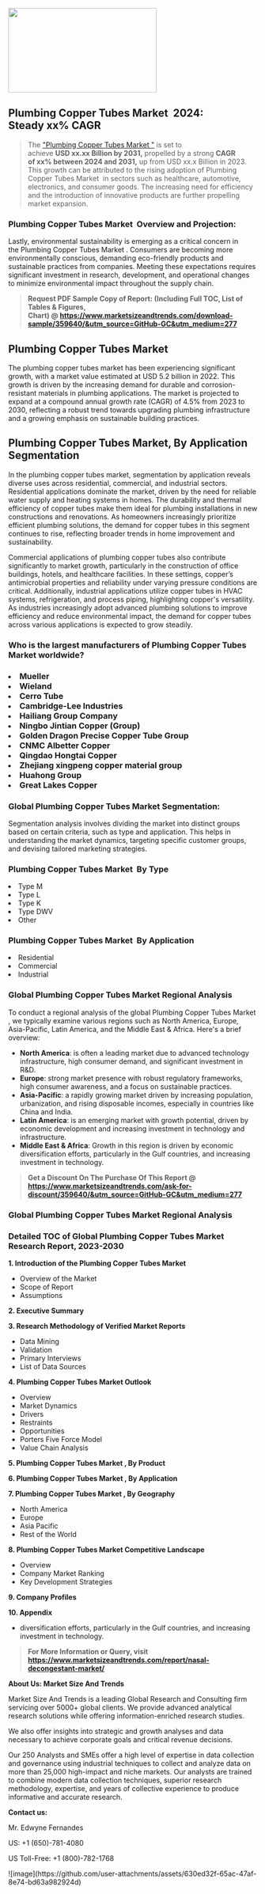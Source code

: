 <p><img class="alignnone size-medium wp-image-20088" src="https://ffe5etoiles.com/wp-content/uploads/2024/12/MST1-300x171.png" alt="" width="300" height="171" /></p><h2 id="ember46" class="ember-view reader-text-block__heading-2">Plumbing Copper Tubes Market &nbsp;2024: Steady&nbsp;xx% CAGR</h2><blockquote id="ember47" class="ember-view reader-text-block__blockquote">The&nbsp;<a class="app-aware-link " href="https://www.marketsizeandtrends.com/download-sample/359640/&utm_source=GitHub-GC&utm_medium=277" target="_blank" data-test-app-aware-link="">"Plumbing Copper Tubes Market "</a>&nbsp;is set to achieve&nbsp;<strong>USD&nbsp;xx.xx&nbsp;Billion by 2031,</strong>&nbsp;propelled by a strong&nbsp;<strong>CAGR of&nbsp;xx% between 2024 and 2031,</strong>&nbsp;up from USD xx.x Billion in 2023. This growth can be attributed to the rising adoption of&nbsp;Plumbing Copper Tubes Market &nbsp;in sectors such as healthcare, automotive, electronics, and consumer goods. The increasing need for efficiency and the introduction of innovative products are further propelling market expansion.</blockquote><h3 id="ember48" class="ember-view reader-text-block__heading-3">Plumbing Copper Tubes Market &nbsp;Overview and Projection:</h3><p id="ember49" class="ember-view reader-text-block__paragraph">Lastly, environmental sustainability is emerging as a critical concern in the&nbsp;Plumbing Copper Tubes Market . Consumers are becoming more environmentally conscious, demanding eco-friendly products and sustainable practices from companies. Meeting these expectations requires significant investment in research, development, and operational changes to minimize environmental impact throughout the supply chain.</p><blockquote id="ember50" class="ember-view reader-text-block__blockquote"><strong>Request PDF Sample Copy of Report: (Including Full TOC, List of Tables &amp; Figures, Chart)&nbsp;@&nbsp;<strong><a href="https://www.marketsizeandtrends.com/download-sample/359640/&utm_source=GitHub-GC&utm_medium=277" target="_blank">https://www.marketsizeandtrends.com/download-sample/359640/&utm_source=GitHub-GC&utm_medium=277</a></strong></strong></blockquote><h3 class=""> <h2>Plumbing Copper Tubes Market</h2><p>The plumbing copper tubes market has been experiencing significant growth, with a market value estimated at USD 5.2 billion in 2022. This growth is driven by the increasing demand for durable and corrosion-resistant materials in plumbing applications. The market is projected to expand at a compound annual growth rate (CAGR) of 4.5% from 2023 to 2030, reflecting a robust trend towards upgrading plumbing infrastructure and a growing emphasis on sustainable building practices.</p><h2>Plumbing Copper Tubes Market, By Application Segmentation</h2><p>In the plumbing copper tubes market, segmentation by application reveals diverse uses across residential, commercial, and industrial sectors. Residential applications dominate the market, driven by the need for reliable water supply and heating systems in homes. The durability and thermal efficiency of copper tubes make them ideal for plumbing installations in new constructions and renovations. As homeowners increasingly prioritize efficient plumbing solutions, the demand for copper tubes in this segment continues to rise, reflecting broader trends in home improvement and sustainability.</p><p>Commercial applications of plumbing copper tubes also contribute significantly to market growth, particularly in the construction of office buildings, hotels, and healthcare facilities. In these settings, copper’s antimicrobial properties and reliability under varying pressure conditions are critical. Additionally, industrial applications utilize copper tubes in HVAC systems, refrigeration, and process piping, highlighting copper's versatility. As industries increasingly adopt advanced plumbing solutions to improve efficiency and reduce environmental impact, the demand for copper tubes across various applications is expected to grow steadily.</p></h3><h3 id="" class="">Who is the largest manufacturers of&nbsp;Plumbing Copper Tubes Market  worldwide?</h3><h3 class=""></Li><Li>Mueller</Li><Li> Wieland</Li><Li> Cerro Tube</Li><Li> Cambridge-Lee Industries</Li><Li> Hailiang Group Company</Li><Li> Ningbo Jintian Copper (Group)</Li><Li> Golden Dragon Precise Copper Tube Group</Li><Li> CNMC Albetter Copper</Li><Li> Qingdao Hongtai Copper</Li><Li> Zhejiang xingpeng copper material group</Li><Li> Huahong Group</Li><Li> Great Lakes Copper</h3><h3 id="ember53" class="ember-view reader-text-block__heading-3">Global&nbsp;Plumbing Copper Tubes Market  Segmentation:</h3><p id="ember54" class="ember-view reader-text-block__paragraph">Segmentation analysis involves dividing the market into distinct groups based on certain criteria, such as type and application. This helps in understanding the market dynamics, targeting specific customer groups, and devising tailored marketing strategies.</p><h3 id="" class="">Plumbing Copper Tubes Market &nbsp;By Type</h3><p></Li><Li>Type M</Li><Li> Type L</Li><Li> Type K</Li><Li> Type DWV</Li><Li> Other</p><h3 id="" class="">Plumbing Copper Tubes Market &nbsp;By Application</h3><p class=""></Li><Li>Residential</Li><Li> Commercial</Li><Li> Industrial</p><h3 id="ember62" class="ember-view reader-text-block__heading-3">Global Plumbing Copper Tubes Market  Regional Analysis</h3><p id="ember63" class="ember-view reader-text-block__paragraph">To conduct a regional analysis of the global Plumbing Copper Tubes Market , we typically examine various regions such as North America, Europe, Asia-Pacific, Latin America, and the Middle East &amp; Africa. Here's a brief overview:</p><ul><li><strong>North America</strong>: is often a leading market due to advanced technology infrastructure, high consumer demand, and significant investment in R&amp;D.</li><li><strong>Europe</strong>: strong market presence with robust regulatory frameworks, high consumer awareness, and a focus on sustainable practices.</li><li><strong>Asia-Pacific</strong>: a rapidly growing market driven by increasing population, urbanization, and rising disposable incomes, especially in countries like China and India.</li><li><strong>Latin America</strong>: is an emerging market with growth potential, driven by economic development and increasing investment in technology and infrastructure.</li><li><strong>Middle East &amp; Africa</strong>: Growth in this region is driven by economic diversification efforts, particularly in the Gulf countries, and increasing investment in technology.</li></ul><blockquote id="ember61" class="ember-view reader-text-block__blockquote"><strong>Get a Discount On The Purchase Of This Report @ <strong><a href="https://html-cleaner.com/" target="">https://www.marketsizeandtrends.com/ask-for-discount/359640/&utm_source=GitHub-GC&utm_medium=277</a></strong></strong></blockquote><h3 id="ember62" class="ember-view reader-text-block__heading-3">Global Plumbing Copper Tubes Market  Regional Analysis</h3><h3 id="" class="">Detailed TOC of Global Plumbing Copper Tubes Market  Research Report, 2023-2030</h3><p id="" class=""><strong>1. Introduction of the Plumbing Copper Tubes Market </strong></p><ul><li>Overview of the Market</li><li>Scope of Report</li><li>Assumptions</li></ul><p id="" class=""><strong>2. Executive Summary</strong></p><p id="" class=""><strong>3. Research Methodology of Verified Market Reports</strong></p><ul><li>Data Mining</li><li>Validation</li><li>Primary Interviews</li><li>List of Data Sources</li></ul><p id="" class=""><strong>4. Plumbing Copper Tubes Market  Outlook</strong></p><ul><li>Overview</li><li>Market Dynamics</li><li>Drivers</li><li>Restraints</li><li>Opportunities</li><li>Porters Five Force Model</li><li>Value Chain Analysis</li></ul><p id="" class=""><strong>5. Plumbing Copper Tubes Market , By Product</strong></p><p id="" class=""><strong>6. Plumbing Copper Tubes Market , By Application</strong></p><p id="" class=""><strong>7. Plumbing Copper Tubes Market , By Geography</strong></p><ul><li>North America</li><li>Europe</li><li>Asia Pacific</li><li>Rest of the World</li></ul><p id="" class=""><strong>8. Plumbing Copper Tubes Market  Competitive Landscape</strong></p><ul><li>Overview</li><li>Company Market Ranking</li><li>Key Development Strategies</li></ul><p id="" class=""><strong>9. Company Profiles</strong></p><p id="" class=""><strong>10. Appendix</strong></p><ul><li>diversification efforts, particularly in the Gulf countries, and increasing investment in technology.</li></ul><blockquote id="ember65" class="ember-view reader-text-block__blockquote"><strong>For More Information or Query, visit <strong><strong><a href="https://html-cleaner.com/" target="">https://www.marketsizeandtrends.com/report/nasal-decongestant-market/</a></strong></strong></strong></blockquote><p id="" class=""><strong>About Us: Market Size And Trends</strong></p><p id="" class="">Market Size And Trends is a leading Global Research and Consulting firm servicing over 5000+ global clients. We provide advanced analytical research solutions while offering information-enriched research studies.</p><p id="" class="">We also offer insights into strategic and growth analyses and data necessary to achieve corporate goals and critical revenue decisions.</p><p id="" class="">Our 250 Analysts and SMEs offer a high level of expertise in data collection and governance using industrial techniques to collect and analyze data on more than 25,000 high-impact and niche markets. Our analysts are trained to combine modern data collection techniques, superior research methodology, expertise, and years of collective experience to produce informative and accurate research.</p><p id="" class=""><strong>Contact us:</strong></p><p id="" class="">Mr. Edwyne Fernandes</p><p id="" class="">US: +1 (650)-781-4080</p><p id="" class="">US Toll-Free: +1 (800)-782-1768</p>
![image](https://github.com/user-attachments/assets/630ed32f-65ac-47af-8e74-bd63a982924d)
